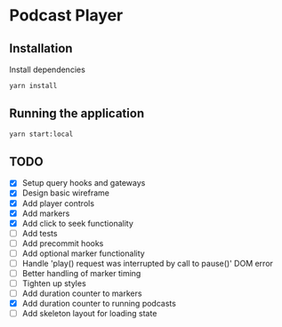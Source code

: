 # Podcast Player

## Installation

Install dependencies
```bash
yarn install
```

## Running the application
```bash
yarn start:local
```

## TODO
- [x] Setup query hooks and gateways
- [x] Design basic wireframe
- [x] Add player controls
- [x] Add markers
- [x] Add click to seek functionality
- [ ] Add tests
- [ ] Add precommit hooks
- [ ] Add optional marker functionality
- [ ] Handle 'play() request was interrupted by call to pause()' DOM error
- [ ] Better handling of marker timing
- [ ] Tighten up styles
- [ ] Add duration counter to markers
- [x] Add duration counter to running podcasts
- [ ] Add skeleton layout for loading state
